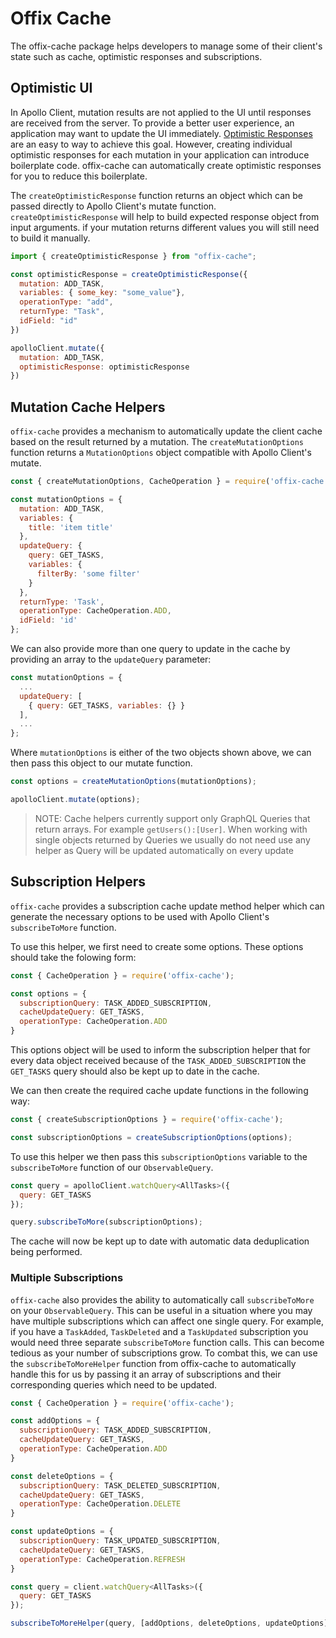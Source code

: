# Offix Cache

The offix-cache package helps developers to manage some of their client's state such as cache, optimistic responses and subscriptions.

## Optimistic UI

In Apollo Client, mutation results are not applied to the UI until responses are received from the server. To provide a better user experience, an application may want to update the UI immediately. [Optimistic Responses](https://www.apollographql.com/docs/react/api/react-apollo.html#graphql-mutation-options-optimisticResponse "Optimistic Responses") are an easy to way to achieve this goal. However, creating individual optimistic responses for each mutation in your application can introduce boilerplate code. offix-cache can automatically create optimistic responses for you to reduce this boilerplate.

The `createOptimisticResponse` function returns an object which can be passed directly to Apollo Client's mutate function. `createOptimisticResponse` will help to build expected response object from input arguments.
if your mutation returns different values you will still need to build it manually.

```javascript
import { createOptimisticResponse } from "offix-cache";

const optimisticResponse = createOptimisticResponse({
  mutation: ADD_TASK,
  variables: { some_key: "some_value"},
  operationType: "add",
  returnType: "Task",
  idField: "id"
})

apolloClient.mutate({
  mutation: ADD_TASK,
  optimisticResponse: optimisticResponse
})
```

## Mutation Cache Helpers

`offix-cache` provides a mechanism to automatically update the client cache based on the result returned by a mutation. The `createMutationOptions` function returns a `MutationOptions` object compatible with Apollo Client's mutate.

```javascript
const { createMutationOptions, CacheOperation } = require('offix-cache');

const mutationOptions = {
  mutation: ADD_TASK,
  variables: {
    title: 'item title'
  },
  updateQuery: {
    query: GET_TASKS,
    variables: {
      filterBy: 'some filter'
    }
  },
  returnType: 'Task',
  operationType: CacheOperation.ADD,
  idField: 'id'
};
```

We can also provide more than one query to update in the cache by providing an array to the `updateQuery` parameter:

```javascript
const mutationOptions = {
  ...
  updateQuery: [
    { query: GET_TASKS, variables: {} }
  ],
  ...
};
```

Where `mutationOptions` is either of the two objects shown above, we can then pass this object to our mutate function.

```javascript
const options = createMutationOptions(mutationOptions);

apolloClient.mutate(options);
```

> NOTE: Cache helpers currently support only GraphQL Queries that return arrays. 
For example `getUsers():[User]`.
When working with single objects returned by Queries we usually do not need use any helper as Query will be updated automatically on every update

## Subscription Helpers

`offix-cache` provides a subscription cache update method helper which can generate the necessary options to be used with Apollo Client's `subscribeToMore` function.

To use this helper, we first need to create some options. These options should take the folowing form:

```javascript
const { CacheOperation } = require('offix-cache');

const options = {
  subscriptionQuery: TASK_ADDED_SUBSCRIPTION,
  cacheUpdateQuery: GET_TASKS,
  operationType: CacheOperation.ADD
}
```

This options object will be used to inform the subscription helper that for every data object received because of the `TASK_ADDED_SUBSCRIPTION` the `GET_TASKS` query should also be kept up to date in the cache.

We can then create the required cache update functions in the following way:

```javascript
const { createSubscriptionOptions } = require('offix-cache');

const subscriptionOptions = createSubscriptionOptions(options);
```

To use this helper we then pass this `subscriptionOptions` variable to the `subscribeToMore` function of our `ObservableQuery`.

```javascript
const query = apolloClient.watchQuery<AllTasks>({
  query: GET_TASKS
});

query.subscribeToMore(subscriptionOptions);
```

The cache will now be kept up to date with automatic data deduplication being performed.

### Multiple Subscriptions

`offix-cache` also provides the ability to automatically call `subscribeToMore` on your `ObservableQuery`. This can be useful in a situation where you may have multiple subscriptions which can affect one single query. For example, if you have a `TaskAdded`, `TaskDeleted` and a `TaskUpdated` subscription you would need three separate `subscribeToMore` function calls. This can become tedious as your number of subscriptions grow. To combat this, we can use the `subscribeToMoreHelper` function from offix-cache to automatically handle this for us by passing it an array of subscriptions and their corresponding queries which need to be updated.

```javascript
const { CacheOperation } = require('offix-cache');

const addOptions = {
  subscriptionQuery: TASK_ADDED_SUBSCRIPTION,
  cacheUpdateQuery: GET_TASKS,
  operationType: CacheOperation.ADD
}

const deleteOptions = {
  subscriptionQuery: TASK_DELETED_SUBSCRIPTION,
  cacheUpdateQuery: GET_TASKS,
  operationType: CacheOperation.DELETE
}

const updateOptions = {
  subscriptionQuery: TASK_UPDATED_SUBSCRIPTION,
  cacheUpdateQuery: GET_TASKS,
  operationType: CacheOperation.REFRESH
}

const query = client.watchQuery<AllTasks>({
  query: GET_TASKS
});

subscribeToMoreHelper(query, [addOptions, deleteOptions, updateOptions]);
```

